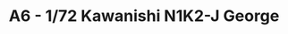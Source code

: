 ---
layout: product
title: "A6 - 1/72 Kawanishi N1K2-J George"
price: "1200" 
desc: "Maketa"
img_path: "/assets/img/HASE 00136.webp"
brand: "Hasegawa"
available: false
special_offer: false
new: false
soon: false
cat: "010000"
subcat: "015700"
subsubcat: "0N/A"
sifra: "HASE 00136"
popular: false
spec: false
---
